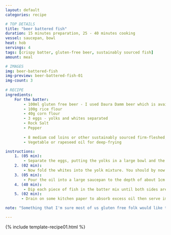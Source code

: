 ```yaml
---
layout: default
categories: recipe

# TOP DETAILS
title: "beer battered fish"
duration: 15 minutes preparation, 25 - 40 minutes cooking
vessel: saucepan, bowl
heat: hob
servings: 4
tags: [crispy batter, gluten-free beer, sustainably sourced fish]
amount: meal

# IMAGES
img: beer-battered-fish
img-preview: beer-battered-fish-01
img-count: 3
  
# RECIPE  
ingredients:
    For the batter:
        - 100ml gluten free beer - I used Daura Damm beer which is available in Waitrose, Asda or Sainsburys
        - 100g rice flour
        - 40g corn flour
        - 3 eggs - yolks and whites separated
        - Rock Salt
        - Pepper
        
        - 8 medium cod loins or other sustainably sourced firm-fleshed, white fish such as haddock, pollock or hake
        - Vegetable or rapeseed oil for deep-frying

instructions:
    1. (05 min):
        - Separate the eggs, putting the yolks in a large bowl and the whites in a smaller bowl. Whisk the whites until they form soft peaks. Combine the yolks, rice flour, corn flour, beer and salt and whisk well until fully combined. 
    2. (02 min): 
        - Now fold the whites into the yolk mixture. You should by now have a batter with the consistency of yoghurt.
    3. (05 min):
        - Pour the oil into a large saucepan to the depth of about 1cm. Cut the fish into pieces that will fit your saucepan and set to one side. Heat the pan on a medium-high heat until the oil reaches a temperature of between 170C and 180C (if you don't have a thermometer, drop a little of the batter in – it should sizzle gently).
    4. (40 min):
        - Dip each piece of fish in the batter mix until both sides are coated, then very carefully lower them into the hot fat with tongs or a slotted spoon. Fry each piece for 3–5 minutes until the batter becomes a dark-golden colour and the fish is cooked through. Repeat with the other pieces. 
    5. (02 min): 
       - Drain on some kitchen paper to absorb excess oil then serve immediately whilst still crisp. 

note: "Something that I'm sure most of us gluten free folk would like to occasionally indulge in is a proper fish n' chips, with light, crispy and bubbly batter. After using various types of flour in this batter, I've settled on a tempura-esque mixture of rice and corn flour to give both crispiness whilst keeping it light. If you don't want to use beer then substitute this for the same amount of sparkling/soda water. Serve this with some mushy minted peas, thick cut chips, gherkins and tartare sauce for a proper chippie dinner. I like to accompany mine with some homemade truffled garlic aioli - positively un-chippie like but still, a pretty tasty accompaniment to anything deep-fried. Recipe to follow."

---
```

<!--more-->

{% include template-recipe01.html %}



